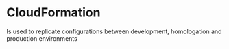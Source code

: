 # CloudFormation

Is used to replicate configurations between development, homologation and production environments
